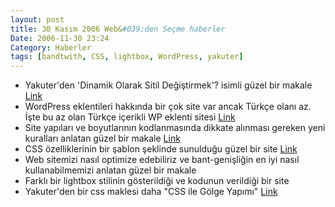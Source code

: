```yaml
---
layout: post
title: 30 Kasım 2006 Web&#039;den Seçme haberler
Date: 2006-11-30 23:24
Category: Haberler
tags: [bandtwith, CSS, lightbox, WordPress, yakuter]
---
```


-   Yakuter'den 'Dinamik Olarak Sitil Değiştirmek'? isimli güzel bir
    makale [Link][]
-   WordPress eklentileri hakkında bir çok site var ancak Türkçe olanı
    az. İşte bu az olan Türkçe içerikli WP eklenti sitesi [Link][1]
-   Site yapıları ve boyutlarının kodlanmasında dikkate alınması gereken
    yeni kuralları anlatan güzel bir makale [Link][2]
-   CSS özelliklerinin bir şablon şeklinde sunulduğu güzel bir site
    [Link][3]
-   Web sitemizi nasıl optimize edebiliriz ve bant-genişliğin en iyi
    nasıl kullanabilmemizi anlatan güzel bir makale
-   Farklı bir lightbox stilinin gösterildiği ve kodunun verildiği bir
    site
-   Yakuter'den bir css maklesi daha "CSS ile Gölge Yapımı" [Link][6]


  [Link]: http://www.yakuter.com/dinamik-olarak-sitil-degistirmek
  [1]: http://www.wpdestek.com/
  [2]: http://www.456bereastreet.com/archive/200611/resolution_vs_browser_size_vs_fixed_or_adaptive_width/
  [3]: http://lesliefranke.com/files/reference/csscheatsheet.html
  [6]: http://www.yakuter.com/css-ile-golge-yapimi
